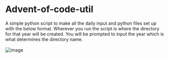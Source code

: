 # Advent-of-code-util
A simple python script to make all the daily input and python files set up with the below format. Wherever you run the script is where the directory for that year will be created. You will be prompted to input the year which is what determines the directory name. \
<br />
![image](https://user-images.githubusercontent.com/47962432/147120013-9499c3eb-7e46-4d18-9164-292f661573ae.png)
